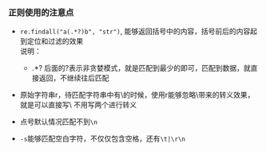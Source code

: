 ### 正则使用的注意点

- `re.findall("a(.*?)b", "str")`, 能够返回括号中的内容，括号前后的内容起到定位和过滤的效果   
   说明：
    - .*? 后面的?表示非贪婪模式，就是匹配到最少的即可，匹配到数据，就直接返回，不继续往后匹配
    
    
- 原始字符串r，待匹配字符串中有\的时候，使用r能够忽略\带来的转义效果， 就是可以直接写\ 不用写两个进行转义
    
- 点号默认情况匹配不到`\n`

- `-s`能够匹配空白字符，不仅仅包含空格，还有`\t|\r\n`


